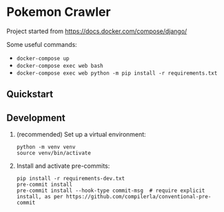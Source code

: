 # Pokemon Crawler

Project started from https://docs.docker.com/compose/django/

Some useful commands:

* `docker-compose up`
* `docker-compose exec web bash`
* `docker-compose exec web python -m pip install -r requirements.txt`

## Quickstart

## Development

1. (recommended) Set up a virtual environment:
   ```shell
   python -m venv venv
   source venv/bin/activate
   ```
2. Install and activate pre-commits:
   ```shell
   pip install -r requirements-dev.txt
   pre-commit install
   pre-commit install --hook-type commit-msg  # require explicit install, as per https://github.com/compilerla/conventional-pre-commit
   ```
